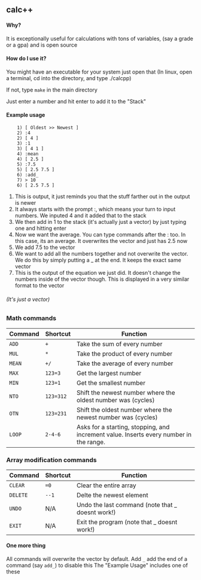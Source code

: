 ## calc++

#### Why?
It is exceptionally useful for calculations with tons of variables, (say a grade or a gpa) and is open source

#### How do I use it?

You might have an executable for your system just open that (In linux, open a terminal, cd into the directory, and type ./calcpp)

If not, type `make` in the main directory

Just enter a number and hit enter to add it to the "Stack"

#### Example usage

```
    1) [ Oldest >> Newest ]
    2) :4
    2) [ 4 ]
    3) :1
    3) [ 4 1 ]
    4) :mean
    4) [ 2.5 ]
    5) :7.5
    5) [ 2.5 7.5 ]
    6) :add_
    7) > 10
    6) [ 2.5 7.5 ]

```

1. This is output, it just reminds you that the stuff farther out in the output is newer
2. It always starts with the prompt :, which means your turn to input numbers. We inputed 4 and it added that to the stack
3. We then add in 1 to the stack (it's actually just a vector) by just typing one and hitting enter
4. Now we want the average. You can type commands after the : too. In this case, its an average. It overwrites the vector and just has 2.5 now
5. We add 7.5 to the vector
6. We want to add all the numbers together and not overwrite the vector. We do this by simply putting a _ at the end. It keeps the exact same vector
7. This is the output of the equation we just did. It doesn't change the numbers inside of the vector though. This is displayed in a very similar format to the vector

###### (It's just a vector)

### Math commands
| Command | Shortcut | Function |
|---------|----------|----------|
| `ADD` | `+` | Take the sum of every number |
| `MUL` | `*` | Take the product of every number |
| `MEAN` | `+/` | Take the average of every number |
| `MAX` | `123=3` | Get the largest number |
| `MIN` | `123=1` | Get the smallest number |
| `NTO` | `123=312` | Shift the newest number where the oldest number was (cycles) |
| `OTN` | `123=231` | Shift the oldest number where the newest number was (cycles) |
| `LOOP` | `2-4-6` | Asks for a starting, stopping, and increment value. Inserts every number in the range. |

### Array modification commands
| Command | Shortcut | Function |
|---------|----------|----------|
| `CLEAR` | `=0` | Clear the entire array |
| `DELETE` | `--1` | Delte the newest element |
| `UNDO` | N/A | Undo the last command (note that _ doesnt work!)|
| `EXIT` | N/A | Exit the program (note that _ doesnt work!)|

#### One more thing
All commands will overwrite the vector by default. Add `_` add the end of a command (say `add_`) to disable this
The "Example Usage" includes one of these
